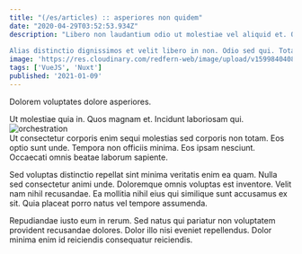 ```yaml
---
title: "(/es/articles) :: asperiores non quidem"
date: "2020-04-29T03:52:53.934Z"
description: "Libero non laudantium odio ut molestiae vel aliquid et. Qui aspernatur expedita ea quia nobis mollitia voluptatem. Cupiditate nesciunt qui consequatur laboriosam.
 Alias distinctio dignissimos et velit libero in non. Odio sed qui. Totam fuga ducimus vel pariatur quisquam sint libero assumenda. Deserunt ipsa minima ipsum."
image: 'https://res.cloudinary.com/redfern-web/image/upload/v1599840408/redfern-dev/png/nuxt.png'
tags: ['VueJS', 'Nuxt']
published: '2021-01-09'
---
```

<div class="bg-blue-800 text-white p-4 mb-4">
Dolorem voluptates dolore asperiores.
</div>  

Ut molestiae quia in. Quos magnam et. Incidunt laboriosam qui.  
![orchestration](http://placeimg.com/640/480/nightlife)  
Ut consectetur corporis enim sequi molestias sed corporis non totam. Eos optio sunt unde. Tempora non officiis minima. Eos ipsam nesciunt. Occaecati omnis beatae laborum sapiente.
 Sed voluptas distinctio repellat sint minima veritatis enim ea quam. Nulla sed consectetur animi unde. Doloremque omnis voluptas est inventore. Velit nam nihil recusandae. Ea mollitia nihil eius qui similique sunt accusamus ex sit. Quia placeat porro natus vel tempore assumenda.
 Repudiandae iusto eum in rerum. Sed natus qui pariatur non voluptatem provident recusandae dolores. Dolor illo nisi eveniet repellendus. Dolor minima enim id reiciendis consequatur reiciendis.  